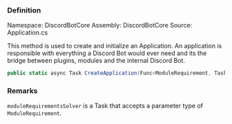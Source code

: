 
### Definition

Namespace: DiscordBotCore
Assembly: DiscordBotCore
Source: Application.cs

This method is used to create and initialize an Application.
An application is responsible with everything a Discord Bot would ever need and its the bridge between plugins, modules and the internal Discord Bot.

```cs
public static async Task CreateApplication(Func<ModuleRequirement, Task>? moduleRequirementsSolver)
```

### Remarks
`moduleRequirementsSolver` is a Task that accepts a parameter type of `ModuleRequirement`.